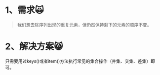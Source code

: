 # 1、需求🙀

> 我们想去除序列出现的重复元素，但仍然保持剩下的元素的顺序不变。

# 2、解决方案😸

只需要用过keys\(\)或者item\(\)方法执行常见的集合操作（并集、交集、差集）即可。

